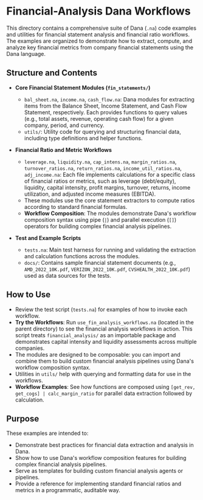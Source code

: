 # Financial-Analysis Dana Workflows

This directory contains a comprehensive suite of Dana (`.na`) code examples and utilities for financial statement analysis and financial ratio workflows. The examples are organized to demonstrate how to extract, compute, and analyze key financial metrics from company financial statements using the Dana language.

## Structure and Contents

- **Core Financial Statement Modules (`fin_statements/`)**
  - `bal_sheet.na`, `income.na`, `cash_flow.na`:
    Dana modules for extracting items from the Balance Sheet, Income Statement, and Cash Flow Statement, respectively.
    Each provides functions to query values (e.g., total assets, revenue, operating cash flow) for a given company, period, and currency.
  - `utils/`:
    Utility code for querying and structuring financial data, including type definitions and helper functions.

- **Financial Ratio and Metric Workflows**
  - `leverage.na`, `liquidity.na`, `cap_intens.na`, `margin_ratios.na`, `turnover_ratios.na`, `return_ratios.na`, `income_util_ratios.na`, `adj_income.na`:
    Each file implements calculations for a specific class of financial ratios or metrics, such as leverage (debt/equity), liquidity, capital intensity, profit margins, turnover, returns, income utilization, and adjusted income measures (EBITDA).
  - These modules use the core statement extractors to compute ratios according to standard financial formulas.
  - **Workflow Composition**: The modules demonstrate Dana's workflow composition syntax using pipe (`|`) and parallel execution (`[]`) operators for building complex financial analysis pipelines.

- **Test and Example Scripts**
  - `tests.na`:
    Main test harness for running and validating the extraction and calculation functions across the modules.
  - `docs/`:
    Contains sample financial statement documents (e.g., `AMD_2022_10K.pdf`, `VERIZON_2022_10K.pdf`, `CVSHEALTH_2022_10K.pdf`) used as data sources for the tests.

## How to Use

- Review the test script (`tests.na`) for examples of how to invoke each workflow.
- **Try the Workflows**: Run `use_fin_analysis_workflows.na` (located in the parent directory) to see the financial analysis workflows in action. This script treats `financial_analysis/` as an importable package and demonstrates capital intensity and liquidity assessments across multiple companies.
- The modules are designed to be composable: you can import and combine them to build custom financial analysis pipelines using Dana's workflow composition syntax.
- Utilities in `utils/` help with querying and formatting data for use in the workflows.
- **Workflow Examples**: See how functions are composed using `[get_rev, get_cogs] | calc_margin_ratio` for parallel data extraction followed by calculation.

## Purpose

These examples are intended to:
- Demonstrate best practices for financial data extraction and analysis in Dana.
- Show how to use Dana's workflow composition features for building complex financial analysis pipelines.
- Serve as templates for building custom financial analysis agents or pipelines.
- Provide a reference for implementing standard financial ratios and metrics in a programmatic, auditable way.
